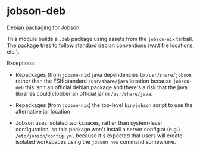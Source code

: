 # jobson-deb

Debian packaging for Jobson

This module builds a `.deb` package using assets from the `jobson-nix` tarball.
The package tries to follow standard debian conventions (w.r.t file locations, etc.).

Exceptions:

- Repackages (from `jobson-nix`) java dependencies to `/usr/share/jobson` rather 
  than the FSH standard `/usr/share/java` location because `jobson-deb` this isn't 
  an official debian package and there's a risk that the java libraries could 
  clobber an official jar in `/usr/share/java`. 
  
- Repackages (from `jobson-nix`) the top-level `bin/jobson` script to use the
  alternative jar location
  
- Jobson uses isolated workspaces, rather than system-level configuration, so this
  package won't install a server config at (e.g.) `/etc/jobson/config.yml` because
  it's expected that users will create isolated workspaces using the `jobson new`
  command somewhere.
